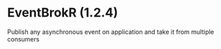 # EventBrokR (1.2.4)

Publish any asynchronous event on application and take it from multiple consumers
